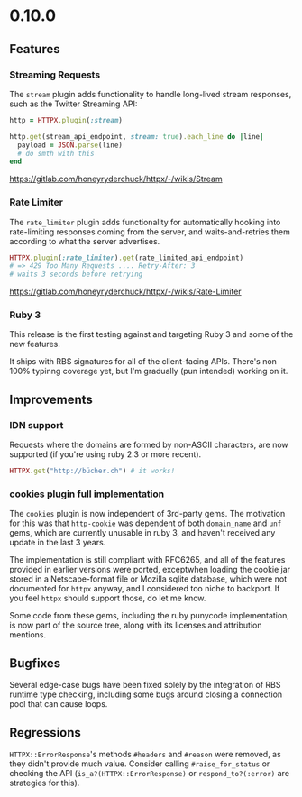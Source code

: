 # 0.10.0

## Features

### Streaming Requests

The `stream` plugin adds functionality to handle long-lived stream responses, such as the Twitter Streaming API:

```ruby
http = HTTPX.plugin(:stream)

http.get(stream_api_endpoint, stream: true).each_line do |line|
  payload = JSON.parse(line)
  # do smth with this
end
```

https://gitlab.com/honeyryderchuck/httpx/-/wikis/Stream

### Rate Limiter

The `rate_limiter` plugin adds functionality for automatically hooking into rate-limiting responses coming from the server, and waits-and-retries them according to what the server advertises.

```ruby
HTTPX.plugin(:rate_limiter).get(rate_limited_api_endpoint)
# => 429 Too Many Requests .... Retry-After: 3
# waits 3 seconds before retrying
```

https://gitlab.com/honeyryderchuck/httpx/-/wikis/Rate-Limiter

### Ruby 3

This release is the first testing against and targeting Ruby 3 and some of the new features.

It ships with RBS signatures for all of the client-facing APIs. There's non 100% typinng coverage yet, but I'm gradually (pun intended) working on it.


## Improvements

### IDN support

Requests where the domains are formed by non-ASCII characters, are now supported (if you're using ruby 2.3 or more recent).

```ruby
HTTPX.get("http://bücher.ch") # it works!
```

### cookies plugin full implementation


The `cookies` plugin is now independent of 3rd-party gems. The motivation for this was that `http-cookie` was dependent of both `domain_name` and `unf` gems, which are currently unusable in ruby 3, and haven't received any update in the last 3 years.

The implementation is still compliant with RFC6265, and all of the features provided in earlier versions were ported, exceptwhen loading the cookie jar stored in a Netscape-format file or Mozilla sqlite database, which were not documented for `httpx` anyway, and I considered too niche to backport. If you feel `httpx` should support those, do let me know.

Some code from these gems, including the ruby punycode implementation, is now part of the source tree, along with its licenses and attribution mentions.

## Bugfixes


Several edge-case bugs have been fixed solely by the integration of RBS runtime type checking, including some bugs around closing a connection pool that can cause loops.


## Regressions

`HTTPX::ErrorResponse`'s methods `#headers` and `#reason` were removed, as they didn't provide much value. Consider calling `#raise_for_status` or checking the API (`is_a?(HTTPX::ErrorResponse)` or `respond_to?(:error)` are strategies for this).
